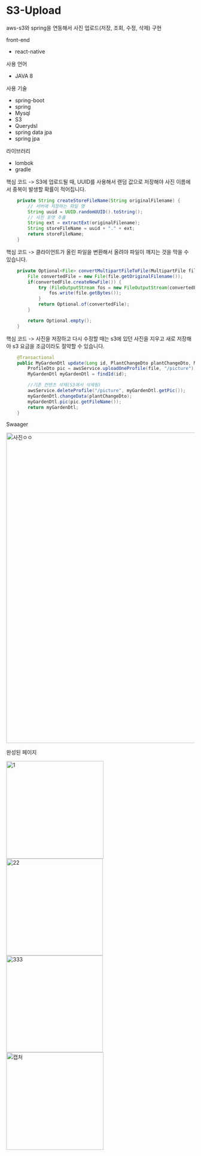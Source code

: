 # S3-Upload
aws-s3와 spring을 연동해서 사진 업로드(저장, 조회, 수정, 삭제) 구현

front-end
- react-native


사용 언어
- JAVA 8


사용 기술
- spring-boot
- spring
- Mysql
- S3
- Querydsl
- spring data jpa
- spring jpa


라이브러리
- lombok
- gradle


핵심 코드 
-> S3에 업로드될 때, UUID를 사용해서 랜덤 값으로 저장해야 사진 이름에서 중복이 발생할 확률이 적어집니다.  
```java
    private String createStoreFileName(String originalFilename) {
        // 서버에 저장하는 파일 명
        String uuid = UUID.randomUUID().toString();
        // 사진 포맷 추출
        String ext = extractExt(originalFilename);
        String storeFileName = uuid + "." + ext;
        return storeFileName;
    }
```

핵심 코드
-> 클라이언트가 올린 파일을 변환해서 올려야 파일이 깨지는 것을 막을 수 있습니다. 
```java
    private Optional<File> convertMultipartFileToFile(MultipartFile file) throws IOException {
        File convertedFile = new File(file.getOriginalFilename());
        if(convertedFile.createNewFile()) {
            try (FileOutputStream fos = new FileOutputStream(convertedFile)) {
                fos.write(file.getBytes());
            }
            return Optional.of(convertedFile);
        }

        return Optional.empty();
    }
```

핵심 코드
-> 사진을 저장하고 다시 수정할 때는 s3에 있던 사진을 지우고 새로 저장해야 s3 요금을 조금이라도 절약할 수 있습니다. 
```java
    @Transactional
    public MyGardenDtl update(Long id, PlantChangeDto plantChangeDto, MultipartFile file) throws IOException {
        ProfileDto pic = awsService.uploadOneProfile(file, "/picture");
        MyGardenDtl myGardenDtl = findId(id);

        //기존 컨텐츠 삭제(S3에서 삭제됨)
        awsService.deleteProfile("/picture", myGardenDtl.getPic());
        myGardenDtl.changeData(plantChangeDto);
        myGardenDtl.pic(pic.getFileName());
        return myGardenDtl;
    }   
 ```
 
 Swaager
 
<img width="827" alt="사진ㅇㅇ" src="https://user-images.githubusercontent.com/87289562/217515749-45e70bcb-1c15-483e-a9bd-4656d8242b64.PNG">


완성된 페이지

<img width="260" alt="1" src="https://user-images.githubusercontent.com/87289562/217515905-a8373a22-901c-4d2b-a24f-bc8df2384374.PNG">
<img width="258" alt="22" src="https://user-images.githubusercontent.com/87289562/217516360-91c27ad7-46b0-4b3c-aef6-2490dfc2cfe8.PNG">
<img width="258" alt="333" src="https://user-images.githubusercontent.com/87289562/217516399-bb7b90a2-d98e-4b65-9e23-c27af3dffbd3.PNG">
<img width="260" alt="캡처" src="https://user-images.githubusercontent.com/87289562/217518320-ddff8d0d-2215-4859-b940-d622cd90d9b3.PNG">
